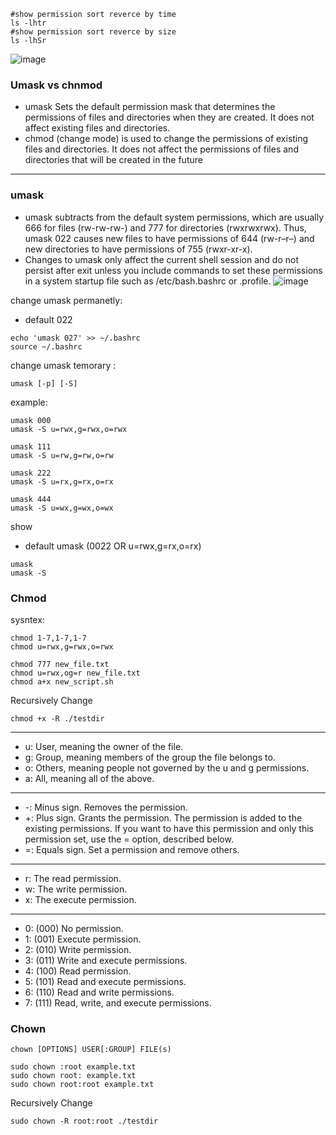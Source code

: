 ```
#show permission sort reverce by time
ls -lhtr
#show permission sort reverce by size
ls -lhSr
```
![image](https://github.com/user-attachments/assets/82e68b2e-da19-4d8f-89e5-db94149d7f12)

### Umask vs chnmod
- umask Sets the default permission mask that determines the permissions of files and directories when they are created. It does not affect existing files and directories.
- chmod (change mode) is used to change the permissions of existing files and directories. It does not affect the permissions of files and directories that will be created in the future

--------------------------------------------------------------------------------------------------
### umask
- umask subtracts from the default system permissions, which are usually 666 for files (rw-rw-rw-) and 777 for directories (rwxrwxrwx). Thus, umask 022 causes new files to have permissions of 644 (rw-r–r–) and new directories to have permissions of 755 (rwxr-xr-x).
- Changes to umask only affect the current shell session and do not persist after exit unless you include commands to set these permissions in a system startup file such as /etc/bash.bashrc or .profile.
![image](https://github.com/user-attachments/assets/35d20ecc-09ce-431e-b4f7-b3de105ec615)

change umask permanetly:
- default 022
```
echo 'umask 027' >> ~/.bashrc
source ~/.bashrc
```
change umask temorary :
```
umask [-p] [-S] 
```
example:
```
umask 000
umask -S u=rwx,g=rwx,o=rwx

umask 111
umask -S u=rw,g=rw,o=rw

umask 222
umask -S u=rx,g=rx,o=rx

umask 444
umask -S u=wx,g=wx,o=wx
```

show 
- default umask (0022 OR u=rwx,g=rx,o=rx)
```
umask
umask -S
```


### Chmod
sysntex:
```
chmod 1-7,1-7,1-7
chmod u=rwx,g=rwx,o=rwx
```
```
chmod 777 new_file.txt
chmod u=rwx,og=r new_file.txt
chmod a+x new_script.sh
```
Recursively Change
```
chmod +x -R ./testdir
```
----------------------------------------------------------------------------------------------
- u: User, meaning the owner of the file.
- g: Group, meaning members of the group the file belongs to.
- o: Others, meaning people not governed by the u and g permissions.
- a: All, meaning all of the above.

-----------------------------------------------------------------------------------------------
-  -: Minus sign. Removes the permission.
-  +: Plus sign. Grants the permission. The permission is added to the existing permissions. If you want to have this permission and only this permission set, use the = option, described below.
-  =: Equals sign. Set a permission and remove others.

-----------------------------------------------------------------------------------------------

- r: The read permission.
- w: The write permission.
- x: The execute permission.

-----------------------------------------------------------------------------------------------

- 0: (000) No permission.
- 1: (001) Execute permission.
- 2: (010) Write permission.
- 3: (011) Write and execute permissions.
- 4: (100) Read permission.
- 5: (101) Read and execute permissions.
- 6: (110) Read and write permissions.
- 7: (111) Read, write, and execute permissions.



### Chown
```
chown [OPTIONS] USER[:GROUP] FILE(s)
```

```
sudo chown :root example.txt
sudo chown root: example.txt
sudo chown root:root example.txt
```

Recursively Change

```
sudo chown -R root:root ./testdir
```


